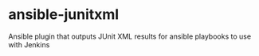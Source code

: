 ansible-junitxml
================

Ansible plugin that outputs JUnit XML results for ansible playbooks to use with Jenkins
